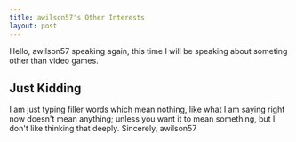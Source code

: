 ```yaml
---
title: awilson57's Other Interests
layout: post
---
```


Hello, awilson57 speaking again, this time I will be speaking about someting other than video games.

## Just Kidding

I am just typing filler words which mean nothing, like what I am saying right now doesn't mean anything;
unless you want it to mean something, but I don't like thinking that deeply.
  Sincerely, awilson57
